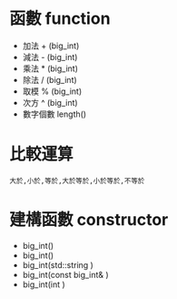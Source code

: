 # 函數 function

* 加法 +
  (big_int)
* 減法 - 
  (big_int)
* 乘法 * 
  (big_int)
* 除法 / 
  (big_int)
* 取模 % 
  (big_int)
* 次方 ^ 
  (big_int)
* 數字個數 
  length()  
  
  
# 比較運算
    大於,小於,等於,大於等於,小於等於,不等於
  
# 建構函數 constructor
  * big_int()  
  * big_int()  
  * big_int(std::string )  
  * big_int(const big_int& )  
  * big_int(int )  
